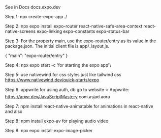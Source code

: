 See in Docs docs.expo.dev

Step 1: npx create-expo-app ./

Step 2: npx expo install expo-router react-native-safe-area-context react-native-screens expo-linking expo-constants expo-status-bar

Step 3: For the property main, use the expo-router/entry as its value in the package.json. The initial client file is app/\_layout.js.

{
"main": "expo-router/entry"
}

Step 4: npx expo start -c 'for starting the expo app'\

Step 5: use nativewind for css styles just like tailwind css https://www.nativewind.dev/quick-starts/expo

Step 6: appwrite for using auth, db go to website ⭐ Appwrite: https://apwr.dev/JavaScriptMastery
com.asjad.aora

Step 7: npm install react-native-animatable for animations in react-native and also

Step 8: npm install expo-av for playing audio video

Step 9: npx expo install expo-image-picker
